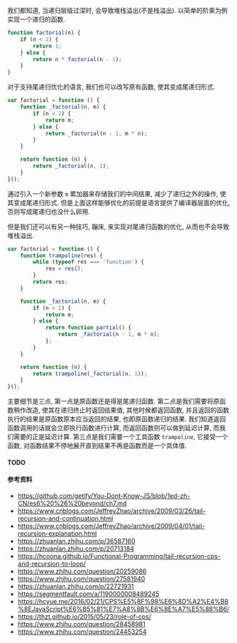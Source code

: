 我们都知道, 当递归层级过深时, 会导致堆栈溢出(不是栈溢出). 以简单的阶乘为例实现一个递归的函数.

```javascript
function factorial(n) {
	if (n < 2) {
		return 1;
	} else {
		return n * factorial(n - 1);
	}
}
```

对于支持尾递归优化的语言, 我们也可以改写原有函数, 使其变成尾递归形式.

```javascript
var factorial = function () {
	function _factorial(n, m) {
		if (n < 2) {
			return m;
		} else {
			return _factorial(n - 1, m * n);
		}
	}

	return function (n) {
		return _factorial(n, 1);
	}
}();
```

通过引入一个新参数 `m` 累加器来存储我们的中间结果, 减少了递归之外的操作, 使其变成尾递归形式. 但是上面这样能够优化的前提是语言提供了编译器层面的优化, 否则写成尾递归也没什么卵用.

但是我们还可以有另一种技巧, 蹦床, 来实现对尾递归函数的优化, 从而也不会导致堆栈溢出.

```javascript
var factorial = function () {
	function trampoline(res) {
		while (typeof res === 'function') {
			res = res();
		}
		return res;
	}

	function _factorial(n, m) {
		if (n < 2) {
			return m;
		} else {
			return function partial() {
				return _factorial(n - 1, m * n);
			};
		}
	}

	return function (n) {
		return trampoline(_factorial(n, 1));
	}
}();
```

主要细节是三点, 第一点是原函数还是得是尾递归函数. 第二点是我们需要将原函数稍作改造, 使其在递归终止时返回结果值, 其他时候都返回函数, 并且返回的函数执行的结果是原函数原本应当返回的结果, 也即原函数递归的结果. 我们知道返回函数调用的话就会立即执行函数进行计算, 而返回函数则可以做到延迟计算, 而我们需要的正是延迟计算. 第三点是我们需要一个工具函数 `trampoline`, 它接受一个函数, 对函数结果不停地展开直到结果不再是函数而是一个具体值.



#### TODO



#### 参考资料

* https://github.com/getify/You-Dont-Know-JS/blob/1ed-zh-CN/es6%20%26%20beyond/ch7.md
* https://www.cnblogs.com/JeffreyZhao/archive/2009/03/26/tail-recursion-and-continuation.html
* https://www.cnblogs.com/JeffreyZhao/archive/2009/04/01/tail-recursion-explanation.html
* https://zhuanlan.zhihu.com/p/36587160
* https://zhuanlan.zhihu.com/p/20713184
* https://hcoona.github.io/Functional-Programming/tail-recursion-cps-and-recursion-to-loop/
* https://www.zhihu.com/question/20259086
* https://www.zhihu.com/question/27581940
* https://zhuanlan.zhihu.com/p/22721931
* https://segmentfault.com/a/1190000008489245
* https://hcyue.me/2016/02/21/CPS%E5%8F%98%E6%8D%A2%E4%B8%8EJavaScript%E6%B5%81%E7%A8%8B%E6%8E%A7%E5%88%B6/
* https://thzt.github.io/2015/05/23/role-of-cps/
* https://www.zhihu.com/question/28458981
* https://www.zhihu.com/question/24453254